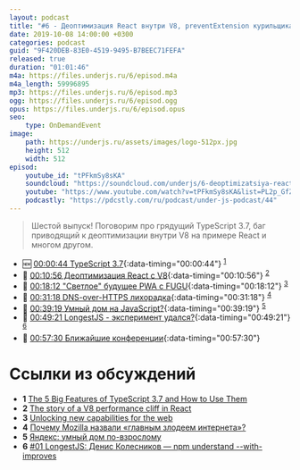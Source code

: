 ```yaml
---
layout: podcast
title: "#6 - Деоптимизация React внутри V8, preventExtension курильщика"
date: 2019-10-08 14:00:00 +0300
categories: podcast
guid: "9F420DEB-83E0-4519-9495-B7BEEC71FEFA"
released: true
duration: "01:01:46"
m4a: https://files.underjs.ru/6/episod.m4a
m4a_length: 59996895
mp3: https://files.underjs.ru/6/episod.mp3
ogg: https://files.underjs.ru/6/episod.ogg
opus: https://files.underjs.ru/6/episod.opus
seo:
    type: OnDemandEvent
image:
    path: https://underjs.ru/assets/images/logo-512px.jpg
    height: 512
    width: 512
episod:
    youtube_id: "tPFkmSy8sKA"
    soundcloud: "https://soundcloud.com/underjs/6-deoptimizatsiya-react-vnutri-v8"
    youtube: "https://www.youtube.com/watch?v=tPFkmSy8sKA&list=PL2p_GfZz-_1OWXrKUZRBc8LzMz5FJNXW7"
    podcastly: "https://pdcstly.com/ru/podcast/under-js-podcast/44"
---
```


> Шестой выпуск! Поговорим про грядущий TypeScript 3.7, баг приводящий к деоптимизации внутри V8 на примере React и многом другом.

- 🆕 [00:00:44 TypeScript 3.7](#){:data-timing="00:00:44"} <sup>[1](#note1)</sup>
- 🤔 [00:10:56 Деоптимизация React с V8](#){:data-timing="00:10:56"} <sup>[2](#note2)</sup>
- 🤔 [00:18:12 "Светлое" будущее PWA с FUGU](#){:data-timing="00:18:12"} <sup>[3](#note3)</sup>
- 🤔 [00:31:18 DNS-over-HTTPS лихорадка](#){:data-timing="00:31:18"} <sup>[4](#note4)</sup>
- 🤔 [00:39:19 Умный дом на JavaScript?](#){:data-timing="00:39:19"} <sup>[5](#note5)</sup>
- 🤔 [00:49:21 LongestJS - эксперимент удался?](#){:data-timing="00:49:21"} <sup>[6](#note6)</sup>
- 🤔 [00:57:30 Ближайшие конференции](#){:data-timing="00:57:30"}

# Ссылки из обсуждений

- <b id="note1">1</b> [The 5 Big Features of TypeScript 3.7 and How to Use Them](https://httptoolkit.tech/blog/5-big-features-of-typescript-3.7/)
- <b id="note2">2</b> [The story of a V8 performance cliff in React](https://v8.dev/blog/react-cliff)
- <b id="note3">3</b> [Unlocking new capabilities for the web](https://developers.google.com/web/updates/capabilities)
- <b id="note4">4</b> [Почему Mozilla назвали «главным злодеем интернета»?](https://m.habr.com/ru/company/globalsign/blog/459739/)
- <b id="note5">5</b> [Яндекс: умный дом по-взрослому](https://m.habr.com/ru/post/465537/)
- <b id="note6">6</b> [#01 LongestJS: Денис Колесников — npm understand --with-improves](https://www.youtube.com/watch?v=Cz6bQw1f23s)
